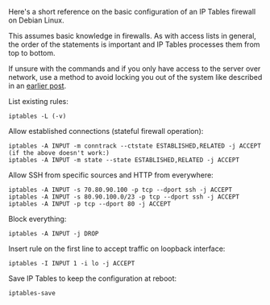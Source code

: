 Here's a short reference on the basic configuration of an IP Tables firewall on Debian Linux.

This assumes basic knowledge in firewalls. As with access lists in general, the order of the statements is important and IP Tables processes them from top to bottom.

If unsure with the commands and if you only have access to the server over network, use a method to avoid locking you out of the system like described in an [earlier post][].  
 

List existing rules:

    iptables -L (-v)

Allow established connections (stateful firewall operation): <!--more-->

    iptables -A INPUT -m conntrack --ctstate ESTABLISHED,RELATED -j ACCEPT
    (if the above doesn't work:)
    iptables -A INPUT -m state --state ESTABLISHED,RELATED -j ACCEPT

Allow SSH from specific sources and HTTP from everywhere:

    iptables -A INPUT -s 70.80.90.100 -p tcp --dport ssh -j ACCEPT
    iptables -A INPUT -s 80.90.100.0/23 -p tcp --dport ssh -j ACCEPT
    iptables -A INPUT -p tcp --dport 80 -j ACCEPT

Block everything:

    iptables -A INPUT -j DROP

Insert rule on the first line to accept traffic on loopback interface:

    iptables -I INPUT 1 -i lo -j ACCEPT

Save IP Tables to keep the configuration at reboot:

    iptables-save

 

  [earlier post]: http://kb.haeringer.org/define-commands-for-later-execution-auto-restore-backup-configurations/
    "Define commands for later execution / auto-restore backup configurations"
